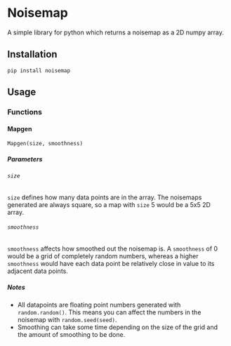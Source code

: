 # Noisemap
 A simple library for python which returns a noisemap as a 2D numpy array.

## Installation

` pip install noisemap `

## Usage

### Functions

#### Mapgen

` Mapgen(size, smoothness) `

##### Parameters

###### `size`

`size` defines how many data points are in the array. The noisemaps generated are always square, so a map with `size` 5 would be a 5x5 2D array.

###### `smoothness`

`smoothness` affects how smoothed out the noisemap is. A `smoothness` of 0 would be a grid of completely random numbers, whereas a higher `smoothness` would have each data point be relatively close in value to its adjacent data points.

##### Notes

* All datapoints are floating point numbers generated with `random.random()`. This means you can affect the numbers in the noisemap with `random.seed(seed)`.
* Smoothing can take some time depending on the size of the grid and the amount of smoothing to be done.